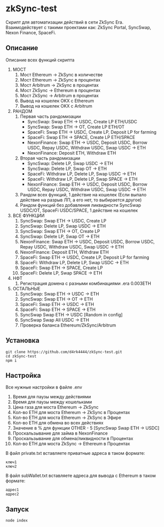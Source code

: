 # zkSync-test
Скрипт для автоматизации действий в сети ZkSync Era. Взаимодействует с такими проектами как: ZkSync Portal, SyncSwap, Nexon Finance, SpaceFi.    

## Описание
Описание всех функций скрипта      

1. МОСТ     
    1. Мост Ethereum -> ZkSync в количестве     
    2. Мост Ethereum -> ZkSync в процентах   
    3. Мост Arbitrum -> ZkSync в процентах      
    4. Мост ZkSync -> Ethereum в процентах      
    5. Мост ZkSync -> Arbitrum в процентах      
    6. Вывод на кошелек OKX c Ethereum    
    7. Вывод на кошелек OKX c Arbitrum     
2. РАНДОМ       
    1. Первая часть рандомизации    
        - SyncSwap: Swap ETH -> USDC, Create LP ETH/USDC    
        - SyncSwap: Swap ETH -> OT, Create LP ETH/OT   
        - SpaceFi: Swap ETH -> USDC, Create LP, Deposit LP for farming      
        - SpaceFi: Swap ETH -> SPACE, Create LP ETH/SPACE      
        - NexonFinance: Swap ETH -> USDC, Deposit USDC, Borrow USDC, Repay USDC, Withdraw USDC, Swap USDC -> ETH   
        - NexonFinance: Deposit ETH, Withdraw ETH       
    2. Вторая часть рандомизации    
        - SyncSwap: Delete LP, Swap USDC -> ETH     
        - SyncSwap: Delete LP, Swap OT -> ETH     
        - SpaceFi: Withdraw LP, Delete LP, Swap USDC -> ETH     
        - SpaceFi: Withdraw LP, Delete LP, Swap SPACE -> ETH     
        - NexonFinance: Swap ETH -> USDC, Deposit USDC, Borrow USDC, Repay USDC, Withdraw USDC, Swap USDC -> ETH     
    3. Рандом всех функций, 1 действие на кошелек (Если выпало действие на разрыв ЛП, а его нет, то выбирается другое)      
    4. Рандом функций без добавления ликвидности SyncSwap USDC/OT, SpaceFi USDC/SPACE, 1 действие на кошелек        
3. ВСЕ ФУНКЦИИ      
    1. SyncSwap: Swap ETH -> USDC, Create LP    
    2. SyncSwap: Delete LP, Swap USDC -> ETH    
    3. SyncSwap: Swap ETH -> OT, Create LP    
    4. SyncSwap: Delete LP, Swap OT -> ETH    
    5. NexonFinance: Swap ETH -> USDC, Deposit USDC, Borrow USDC, Repay USDC, Withdraw USDC, Swap USDC -> ETH    
    6. NexonFinance: Deposit ETH, Withdraw ETH      
    7. SpaceFi: Swap ETH -> USDC, Create LP, Deposit LP for farming     
    8. SpaceFi: Withdraw LP, Delete LP, Swap USDC -> ETH    
    9. SpaceFi: Swap ETH -> SPACE, Create LP     
    10. SpaceFi: Delete LP, Swap SPACE -> ETH
4. НФТ     
    1. Регистрация домена c разными комбинациями .era 0.003ETH      
5. ОСТАЛЬНЫЕ
    1. SyncSwap: Swap ETH -> USDC -> ETH    
    2. SyncSwap: Swap ETH -> OT -> ETH    
    3. SpaceFi: Swap ETH -> USDC -> ETH    
    4. SpaceFi: Swap ETH -> SPACE -> ETH    
    5. SyncSwap Swap ETH -> USDC [Random in config]     
    6. SyncSwap Swap All USDC -> ETH        
    7. Проверка баланса Ethereum/ZkSync/Arbitrum    
    
## Установка
```
git clone https://github.com/d4rk4444/zkSync-test.git
cd zkSync-test
npm i
```

## Настройка
Все нужные настройки в файле .env    
    
1. Время для паузы между действиями          
2. Время для паузы между кошельками     
3. Цена газа для моста Ethereum -> ZkSync   
4. Кол-во ETH для моста Ethereum -> ZkSync в Процентах  
5. Кол-во ETH для моста Ethereum -> ZkSync в Эфире  
6. Кол-во ETH для обмена во всех действиях 
7. Значение в % для функции OTHER - 5 [SyncSwap Swap ETH -> USDC]   
8. Проскальзывание для займа в NexonFinance     
9. Проскальзывание для обмена/ликвидности в Процентах   
10. Кол-во ETH для моста ZkSync -> Ethereum в Процентах      

В файл private.txt вставляете приватные адреса в таком формате:     
```
ключ1
ключ2
```

В файл subWallet.txt вставляете адреса для вывода с Ethereum в таком формате:      
```
адрес1
адрес2
```
    
## Запуск
```
node index
```